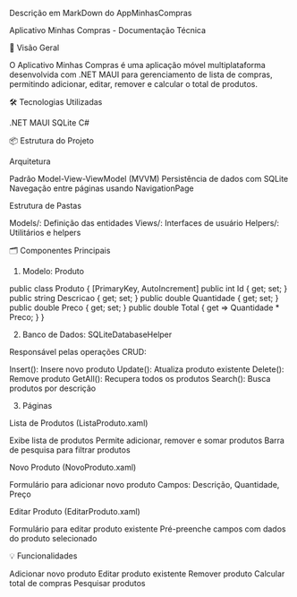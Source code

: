 Descrição em MarkDown do AppMinhasCompras

Aplicativo Minhas Compras - Documentação Técnica

🚀 Visão Geral

O Aplicativo Minhas Compras é uma aplicação móvel multiplataforma desenvolvida com
.NET MAUI para gerenciamento de lista de compras, permitindo adicionar, editar, remover
e calcular o total de produtos.

🛠 Tecnologias Utilizadas

.NET MAUI
SQLite
C#

📦 Estrutura do Projeto

Arquitetura

Padrão Model-View-ViewModel (MVVM)
Persistência de dados com SQLite
Navegação entre páginas usando NavigationPage

Estrutura de Pastas

Models/: Definição das entidades
Views/: Interfaces de usuário
Helpers/: Utilitários e helpers

🗂 Componentes Principais

1. Modelo: Produto

public class Produto
{
    [PrimaryKey, AutoIncrement]
    public int Id { get; set; }
    public string Descricao { get; set; }
    public double Quantidade { get; set; }
    public double Preco { get; set; }
    public double Total { get => Quantidade * Preco; }
}

2. Banco de Dados: SQLiteDatabaseHelper

Responsável pelas operações CRUD:

Insert(): Insere novo produto
Update(): Atualiza produto existente
Delete(): Remove produto
GetAll(): Recupera todos os produtos
Search(): Busca produtos por descrição

3. Páginas

Lista de Produtos (ListaProduto.xaml)

Exibe lista de produtos
Permite adicionar, remover e somar produtos
Barra de pesquisa para filtrar produtos

Novo Produto (NovoProduto.xaml)

Formulário para adicionar novo produto
Campos: Descrição, Quantidade, Preço

Editar Produto (EditarProduto.xaml)

Formulário para editar produto existente
Pré-preenche campos com dados do produto selecionado

💡 Funcionalidades

Adicionar novo produto
Editar produto existente
Remover produto
Calcular total de compras
Pesquisar produtos
